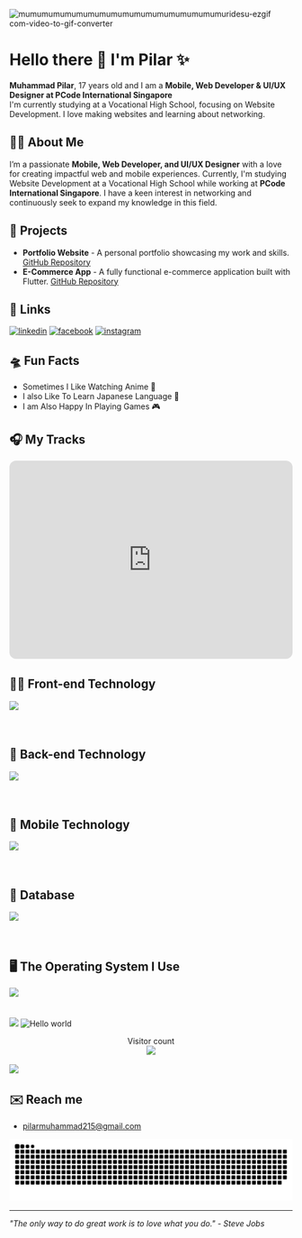![mumumumumumumumumumumumumumumumumumuridesu-ezgif com-video-to-gif-converter](https://github.com/user-attachments/assets/14183f84-61a4-40e5-a50d-6b5d1e19b085)

# Hello there 👋 I'm Pilar ✨

**Muhammad Pilar**, 17 years old and I am a **Mobile, Web Developer & UI/UX Designer at PCode International Singapore**<br>
I'm currently studying at a Vocational High School, focusing on Website Development.
I love making websites and learning about networking.

## 👨‍💻 About Me
I’m a passionate **Mobile, Web Developer, and UI/UX Designer** with a love for creating impactful web and mobile experiences. Currently, I'm studying Website Development at a Vocational High School while working at **PCode International Singapore**. I have a keen interest in networking and continuously seek to expand my knowledge in this field.

## 🚀 Projects
- **Portfolio Website** - A personal portfolio showcasing my work and skills. [GitHub Repository](#)
- **E-Commerce App** - A fully functional e-commerce application built with Flutter. [GitHub Repository](#)

## 🔗 Links
[![linkedin](https://img.shields.io/badge/linkedin-0A66C2?style=for-the-badge&logo=linkedin&logoColor=white)](https://www.linkedin.com/)
[![facebook](https://img.shields.io/badge/facebook-1DA1F2?style=for-the-badge&logo=facebook&logoColor=white)](https://facebook.com/pilar)
[![instagram](https://img.shields.io/badge/instagram-F1B04C?style=for-the-badge&logo=instagram&logoColor=white)](https://www.instagram.com/flames.dart/)

## 🛸 Fun Facts
- Sometimes I Like Watching Anime 🎥
- I also Like To Learn Japanese Language 🎌
- I am Also Happy In Playing Games 🎮

## 🎧 My Tracks
<iframe style="border-radius:12px" src="https://open.spotify.com/embed/playlist/37i9dQZF1DZ06evO1mhg4h?utm_source=generator" width="100%" height="352" frameBorder="0" allowfullscreen="" allow="autoplay; clipboard-write; encrypted-media; fullscreen; picture-in-picture" loading="lazy"></iframe>

## 🧑‍💻 Front-end Technology
[![](https://skillicons.dev/icons?i=html,css,js,php,react,nodejs,laravel,bootstrap,figma&perline=8)](https://skillicons.dev)
<br>
<br>
<br>
## 🦾 Back-end Technology
[![](https://skillicons.dev/icons?i=js,php,py,nodejs,expressjs,tensorflow,firebase,c&perline=8)](https://skillicons.dev)
<br>
<br>
<br>
## 📱 Mobile Technology
[![](https://skillicons.dev/icons?i=dart,apple,swift,kotlin,tensorflow,flutter&perline=8)](https://skillicons.dev)
<br>
<br>
<br>
## 💾 Database
[![](https://skillicons.dev/icons?i=firebase,mysql,mongodb,laragon,laravelherd&perline=8)](https://skillicons.dev)
<br>
<br>
<br>
## 🖥 The Operating System I Use
[![](https://skillicons.dev/icons?i=apple,windows,linux&perline=8)](https://skillicons.dev)
<br>
<br>
<br>
![](https://komarev.com/ghpvc/?username=pilarbermanwebster2&label=Profile%20views&color=0e75b6&style=flat)
<img src="https://raw.githubusercontent.com/sagar-viradiya/sagar-viradiya/master/resources/banner.png" alt="Hello world">

<p align="center"> 
  Visitor count<br>
  <img src="https://profile-counter.glitch.me/PilarBermanWebster2/count.svg" />
</p>

![](https://github-readme-stats.vercel.app/api/top-langs/?username=pilarbermanwebster2&layout=donut&theme=holi)

## ✉️ Reach me
- [pilarmuhammad215@gmail.com](mailto:pilarmuhammad215@gmail.com)

<picture>
  <source
    media="(prefers-color-scheme: dark)"
    srcset="https://raw.githubusercontent.com/platane/snk/output/github-contribution-grid-snake-dark.svg"
  />
  <source
    media="(prefers-color-scheme: light)"
    srcset="https://raw.githubusercontent.com/platane/snk/output/github-contribution-grid-snake.svg"
  />
  <img
    alt="github contribution grid snake animation"
    src="https://raw.githubusercontent.com/platane/snk/output/github-contribution-grid-snake.svg"
  />
</picture>

---

*"The only way to do great work is to love what you do." - Steve Jobs*
